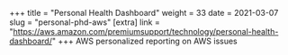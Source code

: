 +++
title = "Personal Health Dashboard"
weight = 33
date = 2021-03-07
slug = "personal-phd-aws"
[extra]
link = "https://aws.amazon.com/premiumsupport/technology/personal-health-dashboard/"
+++
AWS personalized reporting on AWS issues

